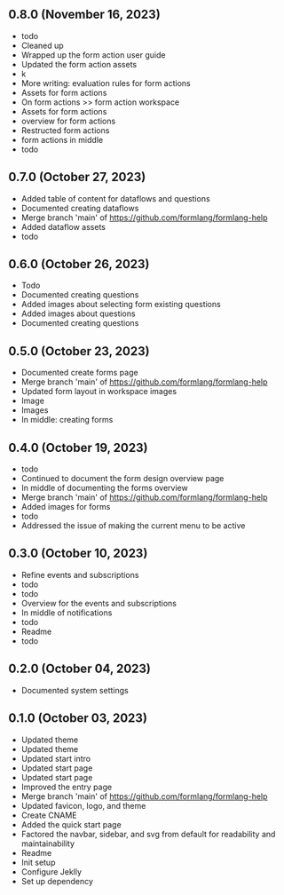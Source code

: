 ## 0.8.0 (November 16, 2023)
  - todo
  - Cleaned up
  - Wrapped up the form action user guide
  - Updated the form action assets
  - k
  - More writing: evaluation rules for form actions
  - Assets for form actions
  - On form actions >> form action workspace
  - Assets for form actions
  - overview for form actions
  - Restructed form actions
  - form actions in middle
  - todo

## 0.7.0 (October 27, 2023)
  - Added table of content for dataflows and questions
  - Documented creating dataflows
  - Merge branch 'main' of https://github.com/formlang/formlang-help
  - Added dataflow assets
  - todo

## 0.6.0 (October 26, 2023)
  - Todo
  - Documented creating questions
  - Added images about selecting form existing questions
  - Added images about questions
  - Documented creating questions

## 0.5.0 (October 23, 2023)
  - Documented create forms page
  - Merge branch 'main' of https://github.com/formlang/formlang-help
  - Updated form layout in workspace images
  - Image
  - Images
  - In middle: creating forms

## 0.4.0 (October 19, 2023)
  - todo
  - Continued to document the form design overview page
  - In middle of documenting the forms overview
  - Merge branch 'main' of https://github.com/formlang/formlang-help
  - Added images for forms
  - todo
  - Addressed the issue of making the current menu to be active

## 0.3.0 (October 10, 2023)
  - Refine events and subscriptions
  - todo
  - todo
  - Overview for the events and subscriptions
  - In middle of notifications
  - todo
  - Readme
  - todo

## 0.2.0 (October 04, 2023)
  - Documented system settings

## 0.1.0 (October 03, 2023)
  - Updated theme
  - Updated theme
  - Updated start intro
  - Updated start page
  - Updated start page
  - Improved the entry page
  - Merge branch 'main' of https://github.com/formlang/formlang-help
  - Updated favicon, logo, and theme
  - Create CNAME
  - Added the quick start page
  - Factored the navbar, sidebar, and svg from default for readability and maintainability
  - Readme
  - Init setup
  - Configure Jeklly
  - Set up dependency

